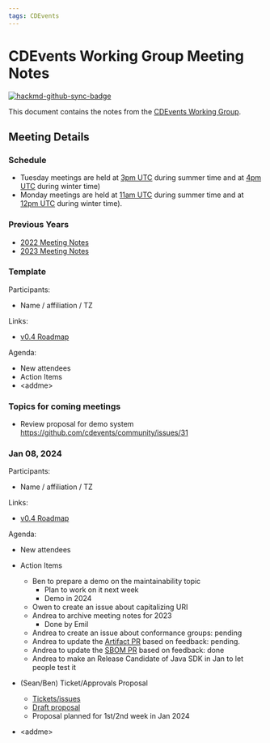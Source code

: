 ```yaml
---
tags: CDEvents
---
```


# CDEvents Working Group Meeting Notes

[![hackmd-github-sync-badge](https://hackmd.io/2FRGlw9fTMmKN1OQUVvguA/badge)](https://hackmd.io/2FRGlw9fTMmKN1OQUVvguA)

This document contains the notes from the [CDEvents Working Group](https://hackmd.io/lBlDCrL7TvmtNOjxdopJ5g).

## Meeting Details

### Schedule

- Tuesday meetings are held at [3pm UTC](https://time.is/3pm_in_UTC) during summer time and at [4pm UTC](https://time.is/4pm_in_UTC) during winter time)
- Monday meetings are held at [11am UTC](https://time.is/10am_in_UTC) during summer time and at [12pm UTC](https://time.is/11am_in_UTC) during winter time).

### Previous Years

- [2022 Meeting Notes](https://github.com/cdevents/community/blob/main/working-group-notes-2022.md)
- [2023 Meeting Notes](https://github.com/cdevents/community/blob/main/working-group-notes-2023.md)

### Template

Participants:
- Name / affiliation / TZ

Links:
- [v0.4 Roadmap](https://github.com/orgs/cdevents/projects/1/views/13)

Agenda:
- New attendees
- Action Items
- \<addme\>

### Topics for coming meetings

- Review proposal for demo system https://github.com/cdevents/community/issues/31



### Jan 08, 2024

Participants:
- Name / affiliation / TZ

Links:
- [v0.4 Roadmap](https://github.com/orgs/cdevents/projects/1/views/13)

Agenda:

- New attendees

- Action Items
    - Ben to prepare a demo on the maintainability topic
        - Plan to work on it next week
        - Demo in 2024
    - Owen to create an issue about capitalizing URI
    - Andrea to archive meeting notes for 2023
        - Done by Emil
    - Andrea to create an issue about conformance groups: pending
    - Andrea to update the [Artifact PR](https://github.com/cdevents/spec/pull/172) based on feedback: pending.
    - Andrea to update the [SBOM PR](https://github.com/cdevents/spec/pull/171) based on feedback: done 
    - Andrea to make an Release Candidate of Java SDK in Jan to let people test it

- (Sean/Ben) Ticket/Approvals Proposal
    - [Tickets/issues](https://github.com/cdevents/spec/issues/164)
    - [Draft proposal](https://hackmd.io/9eTiXHu6RfedSuSwUMGTLw?both)
    - Proposal planned for 1st/2nd week in Jan 2024


- \<addme\>

